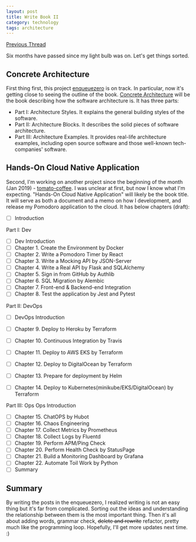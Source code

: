 ```yaml
---
layout: post
title: Write Book II
category: technology
tags: architecture
---
```


[Previous Thread](https://www.soasme.com/2017/08/16/write-book)

Six months have passed since my light bulb was on. Let's get things sorted.

## Concrete Architecture

First thing first, this project [enqueuezero](https://enqueuezero.com/) is on track. In particular, now it's getting close to seeing the outline of the book.
[Concrete Architecture](https://enqueuezero.com/category/architecture.html) will be the book describing how the software architecture is. It has three parts:

* Part I: Architecture Styles. It explains the general building styles of the software.
* Part II: Architecture Blocks. It describes the solid pieces of software architecture.
* Part III: Architecture Examples. It provides real-life architecture examples, including open source software and those well-known tech-companies' software.

## Hands-On Cloud Native Application

Second, I'm working on another project since the beginning of the month (Jan 2019) - [tomato-coffee](https://github.com/soasme/tomato-coffee). I was unclear at first, but now I know what I'm expecting.
"Hands-On Cloud Native Application" will likely be the book title. It will serve as both a document and a memo on how I development, and release my Pomodoro application to the cloud. It has below chapters (draft):

* [ ] Introduction

Part I: Dev

* [ ] Dev Introduction
* [ ] Chapter 1. Create the Environment by Docker
* [ ] Chapter 2. Write a Pomodoro Timer by React
* [ ] Chapter 3. Write a Mocking API by JSON-Server
* [ ] Chapter 4. Write a Real API by Flask and SQLAlchemy
* [ ] Chapter 5. Sign in from GitHub by Authlib
* [ ] Chapter 6. SQL Migration by Alembic
* [ ] Chapter 7. Front-end & Backend-end Integration
* [ ] Chapter 8. Test the application by Jest and Pytest

Part II: DevOps

* [ ] DevOps Introduction
* [ ] Chapter 9. Deploy to Heroku by Terraform
* [ ] Chapter 10. Continuous Integration by Travis
* [ ] Chapter 11. Deploy to AWS EKS by Terraform
* [ ] Chapter 12. Deploy to DigitalOcean by Terraform
* [ ] Chapter 13. Prepare for deployment by Helm
* [ ] Chapter 14. Deploy to Kubernetes(minikube/EKS/DigitalOcean) by Terraform


Part III: Ops
Ops Introduction
* [ ] Chapter 15. ChatOPS by Hubot
* [ ] Chapter 16. Chaos Engineering
* [ ] Chapter 17. Collect Metrics by Prometheus
* [ ] Chapter 18. Collect Logs by Fluentd
* [ ] Chapter 19. Perform APM/Ping Check
* [ ] Chapter 20. Perform Health Check by StatusPage
* [ ] Chapter 21. Build a Monitoring Dashboard by Grafana
* [ ] Chapter 22. Automate Toil Work by Python
* [ ] Summary

## Summary

By writing the posts in the enqueuezero, I realized writing is not an easy thing but it's far from complicated. Sorting out the ideas and understanding the relationship between them is the most important thing. Then it's all about adding words, grammar check, ~~delete and rewrite~~ refactor, pretty much like the programming loop. Hopefully, I'll get more updates next time. :)
